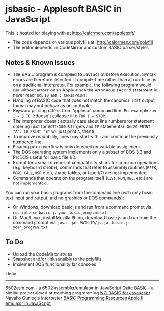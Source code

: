 jsbasic - Applesoft BASIC in JavaScript
=======================================

This is hosted for playing with at http://calormen.com/applesoft/ 

* The code depends on various polyfills at: http://calormen.com/polyfill
* The editor depends on CodeMirror and custom BASIC parser/styles

Notes & Known Issues
--------------------
* The BASIC program is compiled to JavaScript before execution. Syntax errors are therefore detected at compile-time rather than at run-time as on a traditional interpreter. For example, the following program would run without errors on an Apple since the erroneous second statement is never reached. `10 END : CHR$(PRINT)`
* Handling of BASIC code that does not match the canonical `LIST` output format may not behave as on an Apple:
* Keyword parsing differs from Applesoft command line. For example `FOR I = S TO P` doesn't collapse into `FOR I = STOP`.
* The interpreter doesn't actually care about line numbers for statement ordering (just for `GOTO/GOSUB` targets and `IF` statements). So `20 PRINT "A", 10 PRINT "B"` will just print `A`, then `B`
* To improve readability, lines may start with : and continue the previously numbered line.
* Floating point overflow is only detected on variable assignment.
* The DOS operating system implements only a subset of DOS 3.3 and ProDOS useful for basic file I/O.
* Except for a small number of compatibility shims for common operations (e.g. keyboard strobe), commands that refer to assembly routines (`PEEK`, `POKE`, `CALL`, `USR` etc.), shape tables, or tape I/O are not implemented.
* Commands that operate on the program itself (`LIST`, `RUN`, `DEL`, etc.) are not implemented.

You can run your basic programs from the command line (with only basic text input and output, and no graphics or DOS commands):
* On Windows, download basic.js and run from a command prompt via: `cscript.exe basic.js your_basic_program.txt`
* On Mac/Linux, install Mozilla Rhino, download basic.js and run from the command prompt via: `java -jar PATH_TO/js.jar basic.js your_program.txt`

To Do
-----
* Upload the CodeMirror styles
* Snapshot and/or link sensibly to the polyfills
* Implement DOS functionality for consoles

Links

-----
[6502asm.com](http://www.6502asm.com/) - a 6502 assembler/emulator in JavaScript
[Quite BASIC](http://www.quitebasic.com/) - a similar project aimed at teaching programming
[NG-BASIC for Javascript](http://navahogunleg.net/blog/my-projects/ng-basic/) Navaho Gunleg's interpreter
[BASIC Programming Resources](http://www.nicholson.com/rhn/basic/)
[Apple II emulator in JavaScript](http://www.scullinsteel.com/apple2/)
